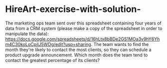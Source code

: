 # HireArt-exercise-with-solution-
The marketing ops team sent over this spreadsheet containing four years of data from a CRM system (please make a copy of the spreadsheet in order to manipulate the data): https://docs.google.com/spreadsheets/d/16hLtx8bBDe2GS1MOa3v9hY6Yhm4C30koLoCpiIJ5WDg/edit?usp=sharing.   The team wants to find the month they're likely to contact the most clients, so they can schedule a product upgrade announcement. Which month does the team tend to contact the greatest percentage of its clients?
